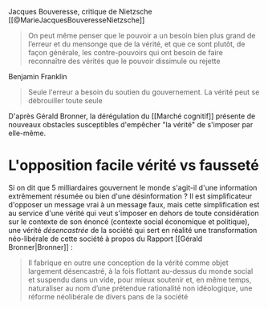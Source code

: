 Jacques Bouveresse, critique de Nietzsche [[@MarieJacquesBouveresseNietzsche]]

>On peut même penser que le pouvoir a un besoin bien plus grand de l’erreur et du mensonge que de la vérité, et que ce sont plutôt, de façon générale, les contre-pouvoirs qui ont besoin de faire reconnaître des vérités que le pouvoir dissimule ou rejette

Benjamin Franklin

> Seule l'erreur a besoin du soutien du gouvernement. La vérité peut se débrouiller toute seule

D'après Gérald Bronner, la dérégulation du  [[Marché cognitif]] présente de nouveaux obstacles susceptibles d'empêcher "la vérité" de s'imposer par elle-même. 

# L'opposition facile vérité vs fausseté

Si on dit que 5 milliardaires gouvernent le monde s'agit-il d'une information extrêmement résumée ou bien d'une désinformation ?
Il est simplificateur d'opposer un message vrai à un message faux, mais cette simplification est au service d'une vérité qui veut s'imposer en dehors de toute considération sur le contexte de son énoncé (contexte social économique et politique), une vérité *désencastrée* de la société qui sert en réalité une transformation néo-libérale de cette société à propos du Rapport [[Gérald Bronner|Bronner]] :

> Il fabrique en outre une conception de la vérité comme objet largement désencastré, à la fois flottant au-dessus du monde social et suspendu dans un vide, pour mieux soutenir et, en même temps, naturaliser au nom d’une prétendue rationalité non idéologique, une réforme néolibérale de divers pans de la société